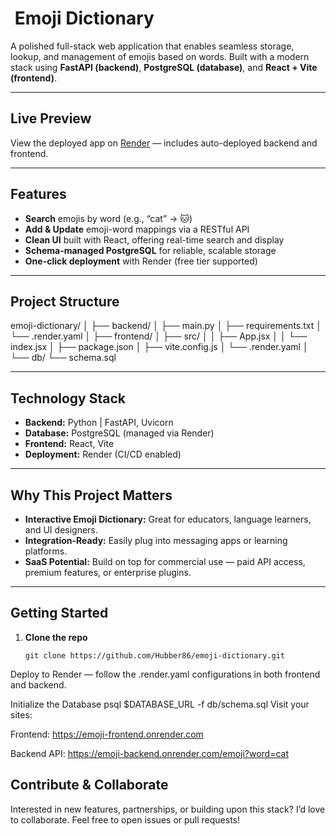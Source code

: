 # ​ Emoji Dictionary

A polished full-stack web application that enables seamless storage, lookup, and management of emojis based on words. Built with a modern stack using **FastAPI (backend)**, **PostgreSQL (database)**, and **React + Vite (frontend)**.

---

##  Live Preview  
View the deployed app on [Render](https://render.com) — includes auto-deployed backend and frontend.

---

##  Features
- **Search** emojis by word (e.g., “cat” → 🐱)
- **Add & Update** emoji-word mappings via a RESTful API
- **Clean UI** built with React, offering real-time search and display
- **Schema-managed PostgreSQL** for reliable, scalable storage
- **One-click deployment** with Render (free tier supported)

---

##  Project Structure

emoji-dictionary/
│
├── backend/
│ ├── main.py
│ ├── requirements.txt
│ └── .render.yaml
│
├── frontend/
│ ├── src/
│ │ ├── App.jsx
│ │ └── index.jsx
│ ├── package.json
│ ├── vite.config.js
│ └── .render.yaml
│
└── db/
└── schema.sql

---

##  Technology Stack

- **Backend:** Python | FastAPI, Uvicorn  
- **Database:** PostgreSQL (managed via Render)  
- **Frontend:** React, Vite  
- **Deployment:** Render (CI/CD enabled)

---

##  Why This Project Matters

- **Interactive Emoji Dictionary:** Great for educators, language learners, and UI designers.  
- **Integration-Ready:** Easily plug into messaging apps or learning platforms.  
- **SaaS Potential:** Build on top for commercial use — paid API access, premium features, or enterprise plugins.

---

##  Getting Started

1. **Clone the repo**  
   ```
   git clone https://github.com/Hubber86/emoji-dictionary.git
Deploy to Render — follow the .render.yaml configurations in both frontend and backend.

Initialize the Database
psql $DATABASE_URL -f db/schema.sql
Visit your sites:

Frontend: https://emoji-frontend.onrender.com

Backend API: https://emoji-backend.onrender.com/emoji?word=cat

##  Contribute & Collaborate
Interested in new features, partnerships, or building upon this stack? I’d love to collaborate. Feel free to open issues or pull requests!

